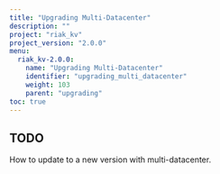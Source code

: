 ```yaml
---
title: "Upgrading Multi-Datacenter"
description: ""
project: "riak_kv"
project_version: "2.0.0"
menu:
  riak_kv-2.0.0:
    name: "Upgrading Multi-Datacenter"
    identifier: "upgrading_multi_datacenter"
    weight: 103
    parent: "upgrading"
toc: true
---
```


## TODO

How to update to a new version with multi-datacenter.
